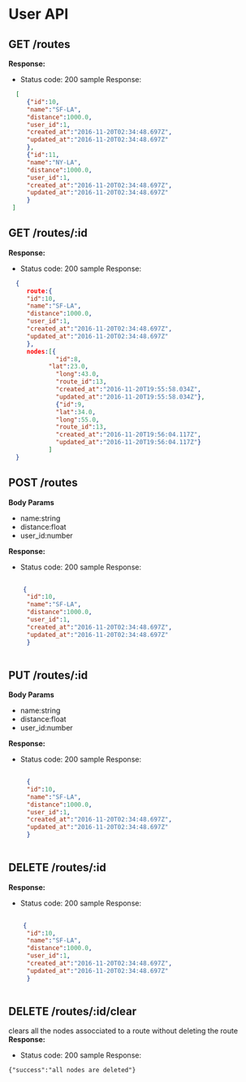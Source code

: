  # User API
 
 ## GET /routes
 
**Response:** 
 - Status code: 200
sample Response:

 ```json
   [
      {"id":10,
      "name":"SF-LA",
      "distance":1000.0,
      "user_id":1,
      "created_at":"2016-11-20T02:34:48.697Z",
      "updated_at":"2016-11-20T02:34:48.697Z"
      },
      {"id":11,
      "name":"NY-LA",
      "distance":1000.0,
      "user_id":1,
      "created_at":"2016-11-20T02:34:48.697Z",
      "updated_at":"2016-11-20T02:34:48.697Z"
      }
  ]
 ```
 
  
  ## GET /routes/:id
 
**Response:** 
 - Status code: 200
sample Response:

 ```json
   {
      route:{
      "id":10,
      "name":"SF-LA",
      "distance":1000.0,
      "user_id":1,
      "created_at":"2016-11-20T02:34:48.697Z",
      "updated_at":"2016-11-20T02:34:48.697Z"
      },
      nodes:[{
              "id":8,
      		"lat":23.0,
              "long":43.0,
              "route_id":13,
              "created_at":"2016-11-20T19:55:58.034Z",
              "updated_at":"2016-11-20T19:55:58.034Z"},
              {"id":9,
              "lat":34.0,
              "long":55.0,
              "route_id":13,
              "created_at":"2016-11-20T19:56:04.117Z",
              "updated_at":"2016-11-20T19:56:04.117Z"}
            ]
   }
```


  ## POST /routes
  **Body Params**
  - name:string
  - distance:float
  - user_id:number

**Response:** 
 - Status code: 200
sample Response:

 ```json
   
     {
      "id":10,
      "name":"SF-LA",
      "distance":1000.0,
      "user_id":1,
      "created_at":"2016-11-20T02:34:48.697Z",
      "updated_at":"2016-11-20T02:34:48.697Z"
      }
   
 ```
 
 
  ## PUT /routes/:id
  **Body Params**
  - name:string
  - distance:float
  - user_id:number

**Response:** 
 - Status code: 200
sample Response:

 ```json
   
      {
      "id":10,
      "name":"SF-LA",
      "distance":1000.0,
      "user_id":1,
      "created_at":"2016-11-20T02:34:48.697Z",
      "updated_at":"2016-11-20T02:34:48.697Z"
      }
   
 ```


 ## DELETE /routes/:id

**Response:** 
 - Status code: 200
sample Response:

 ```json
   
     {
      "id":10,
      "name":"SF-LA",
      "distance":1000.0,
      "user_id":1,
      "created_at":"2016-11-20T02:34:48.697Z",
      "updated_at":"2016-11-20T02:34:48.697Z"
      }
   
 ```

## DELETE /routes/:id/clear
clears all the nodes assocciated to a route without deleting the route
**Response:** 
 - Status code: 200
sample Response:
```
{"success":"all nodes are deleted"}
```

